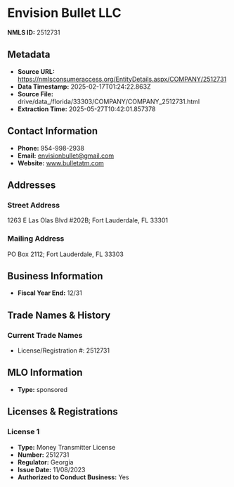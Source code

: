 # Envision Bullet LLC

**NMLS ID:** 2512731

## Metadata
- **Source URL:** https://nmlsconsumeraccess.org/EntityDetails.aspx/COMPANY/2512731
- **Data Timestamp:** 2025-02-17T01:24:22.863Z
- **Source File:** drive/data_/florida/33303/COMPANY/COMPANY_2512731.html
- **Extraction Time:** 2025-05-27T10:42:01.857378

## Contact Information
- **Phone:** 954-998-2938
- **Email:** envisionbullet@gmail.com
- **Website:** www.bulletatm.com

## Addresses
### Street Address
1263 E Las Olas Blvd #202B; Fort Lauderdale, FL 33301

### Mailing Address
PO Box 2112; Fort Lauderdale, FL 33303

## Business Information
- **Fiscal Year End:** 12/31

## Trade Names & History
### Current Trade Names
- License/Registration #: 2512731

## MLO Information
- **Type:** sponsored

## Licenses & Registrations

### License 1
- **Type:** Money Transmitter License
- **Number:** 2512731
- **Regulator:** Georgia
- **Issue Date:** 11/08/2023
- **Authorized to Conduct Business:** Yes
